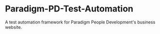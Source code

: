 # Paradigm-PD-Test-Automation
A test automation framework for Paradigm People Development's business website.
